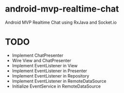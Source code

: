 # android-mvp-realtime-chat
Android MVP Realtime Chat using RxJava and Socket.io

# TODO
- Implement ChatPresenter
- Wire View and ChatPresenter
- Implement EventListener in View
- Implement EventListener in Presenter
- Implement EventListener in Repository
- Implement EventListener in RemoteDataSource
- Initialize EventService in RemoteDataSource